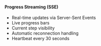#### Progress Streaming (SSE)

- Real-time updates via Server-Sent Events
- Live progress bars
- Current step visibility
- Automatic reconnection handling
- Heartbeat every 30 seconds
